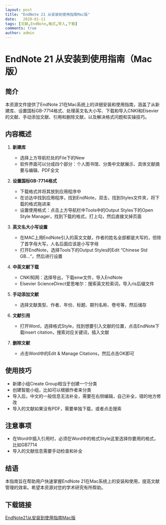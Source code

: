 ```yaml
---
layout: post
title: "EndNote 21 从安装到使用指南Mac版"
date:   2020-01-11
tags: [文献,EndNote,格式,导入,下载]
comments: true
author: admin
---
```

# EndNote 21 从安装到使用指南（Mac版）

## 简介
本资源文件提供了EndNote 21在Mac系统上的详细安装和使用指南，涵盖了从新建库、设置国标GB-7714格式、处理英文名大小写、下载和导入CNKI和Elsevier的文献、手动添加文献、引用和删除文献，以及解决格式问题和实操技巧。

## 内容概述
1. **新建库**
   - 选择上方导航栏处的File下的New
   - 软件界面可以分成四个部分：个人图书馆、分类中文献展示、具体文献摘要与编辑、PDF全文

2. **设置国标GB-7714格式**
   - 下载格式并将其放到应用程序中
   - 在访达中找到应用程序，找到EndNote，双击，找到Styles文件夹，将下载的格式拖进来
   - 设置使用格式：点击上方导航栏中Tools中的Output Styles下的Open Style Manager，找到下载的格式，打上勾，然后直接叉掉页面

3. **英文名大小写设置**
   - 在MAC上用EndNote引入的英文文献，作者的姓名全部都是大写的，但除了首字母大写，人名后面应该是小写字母
   - 打开EndNote，选择Tools下的Output Styles的Edit “Chinese Std GB…“，然后进行设置

4. **中英文献下载**
   - CNKI知网：选择导出，下载enw文件，导入EndNote
   - Elsevier ScienceDirect爱思唯尔：搜索英文检索词，导入ris后缀文件

5. **手动添加文献**
   - 选择文献类型、作者、年份、标题、期刊名称、卷号等，然后储存

6. **文献引用**
   - 打开Word，选择格式Style，找到想要引入文献的位置，点击EndNote下载insert citation，搜索对应关键词，插入文献

7. **删除文献**
   - 点击Word中的Edit & Manage Citations，然后点击OK即可

## 使用技巧
- 新建小组Create Group相当于创建一个分类
- 创建智能小组，比如可以根据作者来分类
- 导入后，中文的一般信息无法补全，需要在右侧编辑，自己补全，错的地方修改
- 导入的文献如果没有PDF，需要单独下载，或者点击搜索

## 注意事项
- 在Word中插入引用时，必须在Word中的格式Style这里选择你要用的格式，比如GB7714
- 导入的文献信息需要手动检查和补全

## 结语
本指南旨在帮助用户快速掌握EndNote 21在Mac系统上的安装和使用，提高文献管理的效率。希望本资源对您的学术研究有所帮助。

## 下载链接

[EndNote21从安装到使用指南Mac版](https://pan.quark.cn/s/dc7f17420d3c)